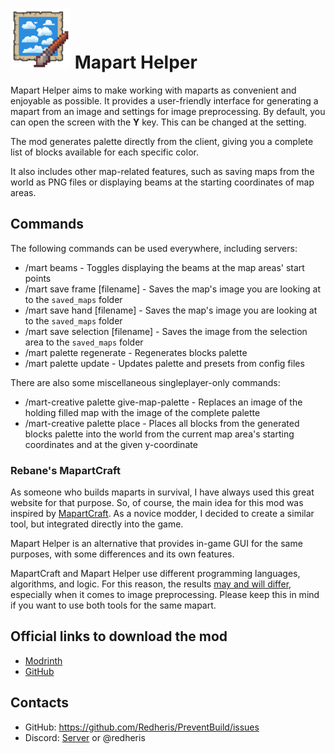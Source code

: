  # <img src="src/main/resources/assets/maparthelper/icon.png" width="96" alt="icon"> Mapart Helper

Mapart Helper aims to make working with maparts as convenient and enjoyable as possible.
It provides a user-friendly interface for generating a mapart from an image and settings
for image preprocessing.
By default, you can open the screen with the **Y** key. This can
be changed at the setting. 

The mod generates palette directly from the client, giving you a complete list of blocks
available for each specific color.

It also includes other map-related features, such as saving maps from the world as PNG files or
displaying beams at the starting coordinates of map areas.

## Commands
The following commands can be used everywhere, including servers:
- /mart beams - Toggles displaying the beams at the map areas' start points
- /mart save frame \[filename\] - Saves the map's image you are looking at to the `saved_maps` folder
- /mart save hand \[filename\] - Saves the map's image you are looking at to the `saved_maps` folder
- /mart save selection \[filename\] - Saves the image from the selection area to the `saved_maps` folder
- /mart palette regenerate - Regenerates blocks palette
- /mart palette update - Updates palette and presets from config files

There are also some miscellaneous singleplayer-only commands:
- /mart-creative palette give-map-palette - Replaces an image of the holding filled map with the image of the complete palette
- /mart-creative palette place <height> - Places all blocks from the generated blocks palette into the world from the current map area's starting coordinates and at the given y-coordinate

### Rebane's MapartCraft
As someone who builds maparts in survival, I have always used this great website for that purpose.
So, of course, the main idea for this
mod was inspired by [MapartCraft](https://rebane2001.com/mapartcraft/).
As a novice modder, I decided to create a similar tool, but integrated directly into the game.

Mapart Helper is an alternative that provides
in-game GUI for the same purposes, with some differences
and its own features.

MapartCraft and Mapart Helper use different programming languages,
algorithms, and logic. For this reason, the results <u>may and will differ</u>,
especially when it comes to image preprocessing.
Please keep this in mind if you want to use both tools for the same mapart.

## Official links to download the mod
- [Modrinth](https://modrinth.com/project/qRKpqkGI)
- [GitHub](https://github.com/Redheris/Mapart-Helper/)

## Contacts
- GitHub: https://github.com/Redheris/PreventBuild/issues
- Discord: [Server](https://discord.gg/QTykTF8D5p) or @redheris